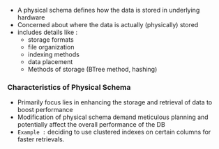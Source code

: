 - A physical schema defines how the data is stored in underlying hardware 
- Concerned about where the data is actually (physically) stored 
- includes details like : 
	- storage formats
	- file organization 
	- indexing methods
	- data placement 
	- Methods of storage (BTree method, hashing)

### Characteristics of Physical Schema

- Primarily focus lies in enhancing the storage and retrieval of data to boost performance
- Modification of physical schema demand meticulous planning and potentially affect the overall performance of the DB
- `Example :` deciding to use clustered indexes on certain columns for faster retrievals.